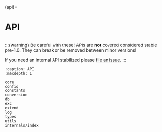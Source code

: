(api)=

# API

```{module} cihai

```

:::{warning}
Be careful with these! APIs are **not** covered considered stable pre-1.0. They can break or be removed between minor versions!

If you need an internal API stabilized please [file an issue](https://github.com/cihai/cihai/issues).
:::

```{toctree}
:caption: API
:maxdepth: 1

core
config
constants
conversion
db
exc
extend
log
types
utils
internals/index
```
